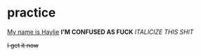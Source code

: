 # practice
<u>My name is Haylie</u>
**I'M CONFUSED AS FUCK**
_ITALICIZE THIS SHIT_



~~I get it now~~
